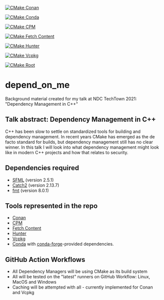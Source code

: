 [![CMake Conan](https://github.com/patricia-gallardo/depend_on_me/actions/workflows/cmake_conan.yml/badge.svg)](https://github.com/patricia-gallardo/depend_on_me/actions/workflows/cmake_conan.yml)

[![CMake Conda](https://github.com/patricia-gallardo/depend_on_me/actions/workflows/cmake_conda.yml/badge.svg)](https://github.com/patricia-gallardo/depend_on_me/actions/workflows/cmake_conda.yml)

[![CMake CPM](https://github.com/patricia-gallardo/depend_on_me/actions/workflows/cmake_cpm.yml/badge.svg)](https://github.com/patricia-gallardo/depend_on_me/actions/workflows/cmake_cpm.yml)

[![CMake Fetch Content](https://github.com/patricia-gallardo/depend_on_me/actions/workflows/cmake_fetch_content.yml/badge.svg)](https://github.com/patricia-gallardo/depend_on_me/actions/workflows/cmake_fetch_content.yml)

[![CMake Hunter](https://github.com/patricia-gallardo/depend_on_me/actions/workflows/cmake_hunter.yml/badge.svg)](https://github.com/patricia-gallardo/depend_on_me/actions/workflows/cmake_hunter.yml)

[![CMake Vcpkg](https://github.com/patricia-gallardo/depend_on_me/actions/workflows/cmake_vcpkg.yml/badge.svg)](https://github.com/patricia-gallardo/depend_on_me/actions/workflows/cmake_vcpkg.yml)

[![CMake Root](https://github.com/patricia-gallardo/depend_on_me/actions/workflows/cmake.yml/badge.svg)](https://github.com/patricia-gallardo/depend_on_me/actions/workflows/cmake.yml)

# depend_on_me

Background material created for my talk at NDC TechTown 2021: "Dependency Management
in C++"

## Talk abstract: Dependency Management in C++

C++ has been slow to settle on standardized tools for building and dependency
management. In recent years CMake has emerged as the de facto standard for builds, but
dependency management still has no clear winner. In this talk I will look into what
dependency management might look like in modern C++ projects and how that relates to
security.

## Dependencies required

* [SFML](https://github.com/SFML/SFML) (version 2.5.1)
* [Catch2](https://github.com/catchorg/Catch2) (version 2.13.7)
* [fmt](https://github.com/fmtlib/fmt) (version 8.0.1)

## Tools represented in the repo

* [Conan](https://conan.io/)
* [CPM](https://github.com/cpm-cmake/CPM.cmake)
* [Fetch Content](https://cmake.org/cmake/help/latest/module/FetchContent.html)
* [Hunter](https://hunter.readthedocs.io/en/latest/)
* [Vcpkg](https://vcpkg.io/en/index.html)
* [Conda](https://docs.conda.io) with [conda-forge](https://conda-forge.org/)-provided dependencies.

## GitHub Action Workflows

* All Dependency Managers will be using CMake as its build system
* All will be tested on the "latest" runners on GitHub Workflow: Linux, MacOS and
  Windows
* Caching will be attempted with all - currently implemented for Conan and Vcpkg
